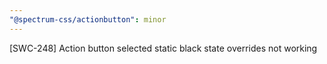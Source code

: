 ```yaml
---
"@spectrum-css/actionbutton": minor
---
```


[SWC-248] Action button selected static black state overrides not working
